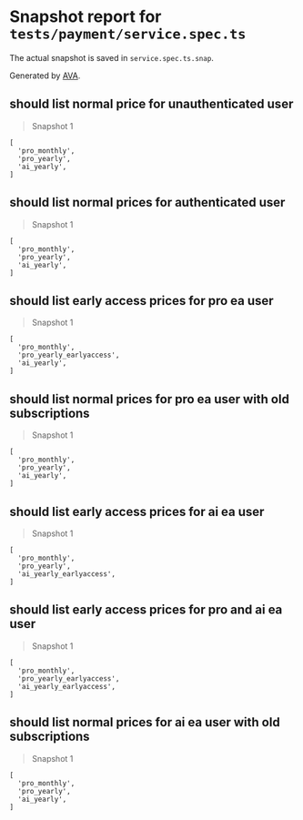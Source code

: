 # Snapshot report for `tests/payment/service.spec.ts`

The actual snapshot is saved in `service.spec.ts.snap`.

Generated by [AVA](https://avajs.dev).

## should list normal price for unauthenticated user

> Snapshot 1

    [
      'pro_monthly',
      'pro_yearly',
      'ai_yearly',
    ]

## should list normal prices for authenticated user

> Snapshot 1

    [
      'pro_monthly',
      'pro_yearly',
      'ai_yearly',
    ]

## should list early access prices for pro ea user

> Snapshot 1

    [
      'pro_monthly',
      'pro_yearly_earlyaccess',
      'ai_yearly',
    ]

## should list normal prices for pro ea user with old subscriptions

> Snapshot 1

    [
      'pro_monthly',
      'pro_yearly',
      'ai_yearly',
    ]

## should list early access prices for ai ea user

> Snapshot 1

    [
      'pro_monthly',
      'pro_yearly',
      'ai_yearly_earlyaccess',
    ]

## should list early access prices for pro and ai ea user

> Snapshot 1

    [
      'pro_monthly',
      'pro_yearly_earlyaccess',
      'ai_yearly_earlyaccess',
    ]

## should list normal prices for ai ea user with old subscriptions

> Snapshot 1

    [
      'pro_monthly',
      'pro_yearly',
      'ai_yearly',
    ]
